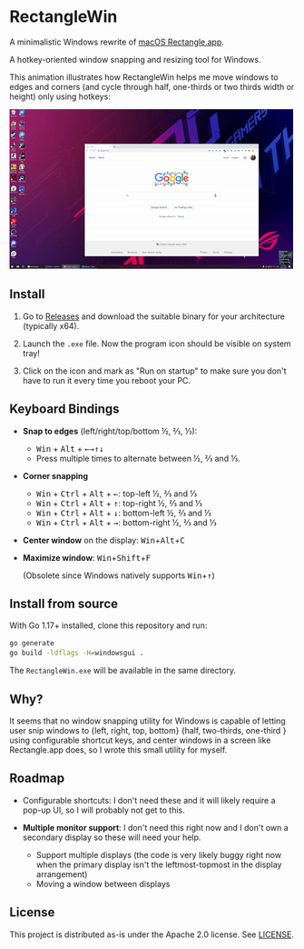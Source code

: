 # RectangleWin

A minimalistic Windows rewrite of [macOS Rectangle.app](https://rectangleapp.com).

A hotkey-oriented window snapping and resizing tool for Windows.

This animation illustrates how RectangleWin helps me move windows to edges
and corners (and cycle through half, one-thirds or two thirds width or height)
only using hotkeys:

![RectangleWin demo](./assets/RectangleWin-demo.gif)

## Install

1. Go to [Releases](https://github.com/ahmetb/RectangleWin/releases) and
   download the suitable binary for your architecture (typically x64).

2. Launch the `.exe` file. Now the program icon should be visible on system
   tray!

3. Click on the icon and mark as "Run on startup" to make sure you don't have
   to run it every time you reboot your PC.

## Keyboard Bindings

- **Snap to edges** (left/right/top/bottom ½, ⅔, ⅓):
  - <kbd>Win</kbd> + <kbd>Alt</kbd> + <kbd>&larr;</kbd><kbd>&rarr;</kbd><kbd>&uarr;</kbd><kbd>&darr;</kbd>
  - Press multiple times to alternate between ½, ⅔ and ⅓.

- **Corner snapping**
  - <kbd>Win</kbd> + <kbd>Ctrl</kbd> + <kbd>Alt</kbd> + <kbd>&larr;</kbd>: top-left ½, ⅔ and ⅓
  - <kbd>Win</kbd> + <kbd>Ctrl</kbd> + <kbd>Alt</kbd> + <kbd>&uarr;</kbd>: top-right ½, ⅔ and ⅓
  - <kbd>Win</kbd> + <kbd>Ctrl</kbd> + <kbd>Alt</kbd> + <kbd>&darr;</kbd>: bottom-left ½, ⅔ and ⅓
  - <kbd>Win</kbd> + <kbd>Ctrl</kbd> + <kbd>Alt</kbd> + <kbd>&rarr;</kbd>: bottom-right ½, ⅔ and ⅓

- **Center window** on the display: <kbd>Win</kbd>+<kbd>Alt</kbd>+<kbd>C</kbd>

- **Maximize window**: <kbd>Win</kbd>+<kbd>Shift</kbd>+<kbd>F</kbd>

  (Obsolete since Windows natively supports <kbd>Win</kbd>+<kbd>&uarr;</kbd>)



## Install from source

With Go 1.17+ installed, clone this repository and run:

```sh
go generate
go build -ldflags -H=windowsgui .
```

The `RectangleWin.exe` will be available in the same directory.

## Why?

It seems that no window snapping utility for Windows is capable of letting
user snip windows to {left, right, top, bottom} {half, two-thirds, one-third }
using configurable shortcut keys, and center windows in a screen like
Rectangle.app does, so I wrote this small utility for myself.

## Roadmap

- Configurable shortcuts: I don't need these and it will likely require a pop-up
  UI, so I will probably not get to this.

- **Multiple monitor support**: I don't need this right now and I don't own
  a secondary display so these will need your help.
  - Support multiple displays (the code is very likely buggy right now when the
  primary display isn't the leftmost-topmost in the display arrangement)
  - Moving a window between displays

## License

This project is distributed as-is under the Apache 2.0 license.
See [LICENSE](./LICENSE).